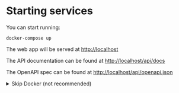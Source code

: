 # Starting services

You can start running:

```shell
docker-compose up
```

The web app will be served at [http://localhost](http://localhost)

The API documentation can be found at [http://localhost/api/docs](http://localhost/api/docs)

The OpenAPI spec can be found at [http://localhost/api/openapi.json](http://localhost/api/openapi.json)


<details>
<summary>Skip Docker (not recommended)</summary>

Navigate to the /api folder, activate local venv, then start backend app.py with Uvicorn:

```shell
cd api/src/  # go to the location of app.py
uvicorn app:create_app --reload
```

Navigate to the /web folder, and then start web application:

```shell
yarn start
```

</details>